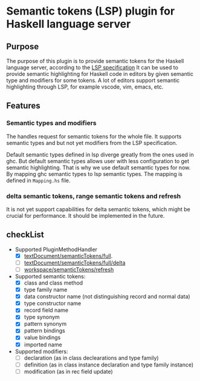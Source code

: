 # Semantic tokens (LSP) plugin for Haskell language server

## Purpose

The purpose of this plugin is to provide semantic tokens for the Haskell language server,
according to the [LSP specification](https://microsoft.github.io/language-server-protocol/specifications/specification-current/#textDocument_semanticTokens)
It can be used to provide semantic highlighting for Haskell code in editors by given semantic type and modifiers for some tokens.
A lot of editors support semantic highlighting through LSP, for example vscode, vim, emacs, etc.

## Features

### Semantic types and modifiers

The handles request for semantic tokens for the whole file.
It supports semantic types and but not yet modifiers from the LSP specification.

Default semantic types defined in lsp diverge greatly from the ones used in ghc.
But default semantic types allows user with less configuration to get semantic highlighting.
That is why we use default semantic types for now. By mapping ghc semantic types to lsp semantic types.
The mapping is defined in `Mapping.hs` file.

### delta semantic tokens, range semantic tokens and refresh

It is not yet support capabilities for delta semantic tokens, which might be
crucial for performance.
It should be implemented in the future.

## checkList

* Supported PluginMethodHandler
  * [x] [textDocument/semanticTokens/full](https://microsoft.github.io/language-server-protocol/specifications/lsp/3.17/specification/#semanticTokens_fullRequest).
  * [ ] [textDocument/semanticTokens/full/delta](https://microsoft.github.io/language-server-protocol/specifications/lsp/3.17/specification/#semanticTokens_deltaRequest)
  * [ ] [workspace/semanticTokens/refresh](https://microsoft.github.io/language-server-protocol/specifications/lsp/3.17/specification/#semanticTokens_refreshRequest)

* Supported semantic tokens:
  * [x] class and class method
  * [x] type family name
  * [x] data constructor name (not distinguishing record and normal data)
  * [x] type constructor name
  * [x] record field name
  * [x] type synonym
  * [x] pattern synonym
  * [x] pattern bindings
  * [x] value bindings
  * [x] imported name

* Supported modifiers:
  * [ ] declaration (as in class declearations and type family)
  * [ ] definition (as in class instance declaration and type family instance)
  * [ ] modification (as in rec field update)
